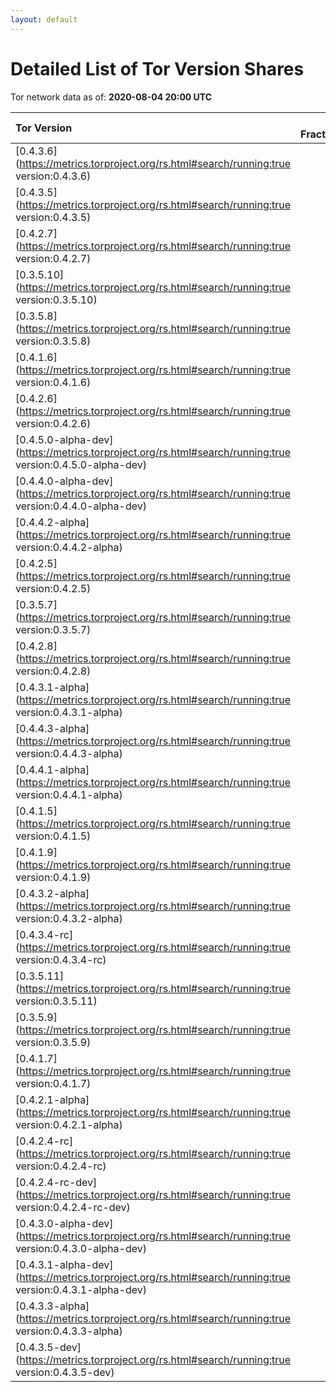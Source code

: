 ```yaml
---
layout: default
---
```



# Detailed List of Tor Version Shares

Tor network data as of: **2020-08-04 20:00 UTC**

| Tor Version                                                                                               |   CW Fraction(%) |   Exit(%) |   Guard(%) |   #Relays |
|:----------------------------------------------------------------------------------------------------------|-----------------:|----------:|-----------:|----------:|
| [0.4.3.6](https://metrics.torproject.org/rs.html#search/running:true version:0.4.3.6)                     |             38.2 |     61.04 |      29.32 |      2033 |
| [0.4.3.5](https://metrics.torproject.org/rs.html#search/running:true version:0.4.3.5)                     |             22.3 |      7.01 |      25.64 |      1772 |
| [0.4.2.7](https://metrics.torproject.org/rs.html#search/running:true version:0.4.2.7)                     |             17.6 |     25.18 |      15.37 |      1105 |
| [0.3.5.10](https://metrics.torproject.org/rs.html#search/running:true version:0.3.5.10)                   |              7   |      1.14 |       9.22 |       777 |
| [0.3.5.8](https://metrics.torproject.org/rs.html#search/running:true version:0.3.5.8)                     |              3.8 |      0.41 |       5.92 |       262 |
| [0.4.1.6](https://metrics.torproject.org/rs.html#search/running:true version:0.4.1.6)                     |              2.5 |      0.38 |       4    |       168 |
| [0.4.2.6](https://metrics.torproject.org/rs.html#search/running:true version:0.4.2.6)                     |              1.6 |      0.57 |       1.68 |       209 |
| [0.4.5.0-alpha-dev](https://metrics.torproject.org/rs.html#search/running:true version:0.4.5.0-alpha-dev) |              1   |      3.15 |       0.19 |        94 |
| [0.4.4.0-alpha-dev](https://metrics.torproject.org/rs.html#search/running:true version:0.4.4.0-alpha-dev) |              0.8 |      0.03 |       1.52 |        24 |
| [0.4.4.2-alpha](https://metrics.torproject.org/rs.html#search/running:true version:0.4.4.2-alpha)         |              0.8 |      0.16 |       1.16 |        42 |
| [0.4.2.5](https://metrics.torproject.org/rs.html#search/running:true version:0.4.2.5)                     |              0.7 |      0.17 |       1.18 |        91 |
| [0.3.5.7](https://metrics.torproject.org/rs.html#search/running:true version:0.3.5.7)                     |              0.6 |      0    |       1.15 |        28 |
| [0.4.2.8](https://metrics.torproject.org/rs.html#search/running:true version:0.4.2.8)                     |              0.5 |      0    |       0.75 |        22 |
| [0.4.3.1-alpha](https://metrics.torproject.org/rs.html#search/running:true version:0.4.3.1-alpha)         |              0.4 |      0    |       0.76 |         5 |
| [0.4.4.3-alpha](https://metrics.torproject.org/rs.html#search/running:true version:0.4.4.3-alpha)         |              0.4 |      0.33 |       0.56 |        35 |
| [0.4.4.1-alpha](https://metrics.torproject.org/rs.html#search/running:true version:0.4.4.1-alpha)         |              0.3 |      0.13 |       0.52 |        12 |
| [0.4.1.5](https://metrics.torproject.org/rs.html#search/running:true version:0.4.1.5)                     |              0.1 |      0    |       0.14 |        23 |
| [0.4.1.9](https://metrics.torproject.org/rs.html#search/running:true version:0.4.1.9)                     |              0.1 |      0.11 |       0.15 |        23 |
| [0.4.3.2-alpha](https://metrics.torproject.org/rs.html#search/running:true version:0.4.3.2-alpha)         |              0.1 |      0    |       0.23 |         6 |
| [0.4.3.4-rc](https://metrics.torproject.org/rs.html#search/running:true version:0.4.3.4-rc)               |              0.1 |      0    |       0.25 |         7 |
| [0.3.5.11](https://metrics.torproject.org/rs.html#search/running:true version:0.3.5.11)                   |              0   |      0    |       0    |         2 |
| [0.3.5.9](https://metrics.torproject.org/rs.html#search/running:true version:0.3.5.9)                     |              0   |      0    |       0.12 |         1 |
| [0.4.1.7](https://metrics.torproject.org/rs.html#search/running:true version:0.4.1.7)                     |              0   |      0.05 |       0.03 |         8 |
| [0.4.2.1-alpha](https://metrics.torproject.org/rs.html#search/running:true version:0.4.2.1-alpha)         |              0   |      0    |       0.02 |         1 |
| [0.4.2.4-rc](https://metrics.torproject.org/rs.html#search/running:true version:0.4.2.4-rc)               |              0   |      0.06 |       0.01 |         2 |
| [0.4.2.4-rc-dev](https://metrics.torproject.org/rs.html#search/running:true version:0.4.2.4-rc-dev)       |              0   |      0    |       0    |         1 |
| [0.4.3.0-alpha-dev](https://metrics.torproject.org/rs.html#search/running:true version:0.4.3.0-alpha-dev) |              0   |      0    |       0    |         2 |
| [0.4.3.1-alpha-dev](https://metrics.torproject.org/rs.html#search/running:true version:0.4.3.1-alpha-dev) |              0   |      0    |       0    |         1 |
| [0.4.3.3-alpha](https://metrics.torproject.org/rs.html#search/running:true version:0.4.3.3-alpha)         |              0   |      0    |       0    |         3 |
| [0.4.3.5-dev](https://metrics.torproject.org/rs.html#search/running:true version:0.4.3.5-dev)             |              0   |      0    |       0    |         1 |